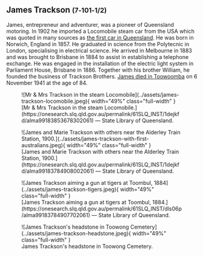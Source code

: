 ## James Trackson <small>(7‑101‑1/2)</small>

James, entrepreneur and adventurer, was a pioneer of Queensland motoring. In 1902 he imported a Locomobile steam car from the USA which was quoted in many sources as [the first car in Queensland](https://www.slq.qld.gov.au/blog/james-tracksons-tracks-queenslands-first-motorist). He was born in Norwich, England in 1857. He graduated in science from the Polytecnic in London, specialising in electrical science. He arrived in Melbourne in 1883 and was brought to Brisbane in 1884 to assist in establishing a telephone exchange. He was engaged in the installation of the electric light system in Parliament House, Brisbane in 1886. Together with his brother William, he founded the business of Trackson Brothers. [James died in Toowoomba](https://trove.nla.gov.au/newspaper/article/172346702) on 6 November 1941 at the age of 84.

<figure markdown>
  ![Mr & Mrs Trackson in the steam Locomobile](../assets/james-trackson-locomobile.jpeg){ width="49%" class="full-width" }
  <figcaption markdown>[Mr & Mrs Trackson in the steam Locomobile.](https://onesearch.slq.qld.gov.au/permalink/61SLQ_INST/1dejkfd/alma99183853678302061) — State Library of Queensland.</figcaption>
</figure>

<figure markdown>
  ![James and Marie Trackson with others near the Alderley Train Station, 1900.](../assets/james-trackson-with-first-australians.jpeg){ width="49%" class="full-width" }
  <figcaption markdown>[James and Marie Trackson with others near the Alderley Train Station, 1900.](https://onesearch.slq.qld.gov.au/permalink/61SLQ_INST/1dejkfd/alma99183784908002061) — State Library of Queensland.</figcaption>
</figure>

<figure markdown>
  ![James Trackson aiming a gun at tigers at Toombul, 1884](../assets/james-trackson-tigers.jpeg){ width="49%" class="full-width" }
  <figcaption markdown>[James Trackson aiming a gun at tigers at Toombul, 1884.](https://onesearch.slq.qld.gov.au/permalink/61SLQ_INST/dls06p/alma99183784907702061) — State Library of Queensland.</figcaption>
</figure>

<figure markdown>
  ![James Trackson's headstone in Toowong Cemetery](../assets/james-trackson-headstone.jpeg){ width="49%" class="full-width" }
  <figcaption markdown>James Trackson's headstone in Toowong Cemetery.</figcaption>
</figure>
